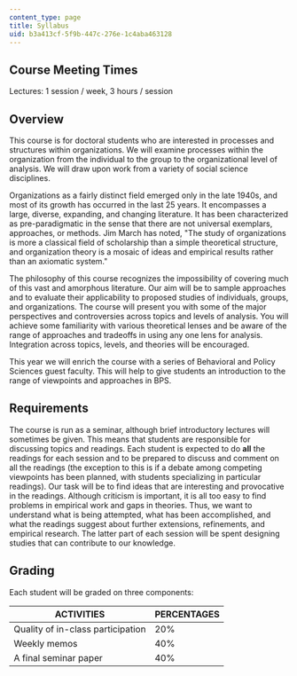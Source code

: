 ```yaml
---
content_type: page
title: Syllabus
uid: b3a413cf-5f9b-447c-276e-1c4aba463128
---
```


Course Meeting Times
--------------------

Lectures: 1 session / week, 3 hours / session

Overview
--------

This course is for doctoral students who are interested in processes and structures within organizations. We will examine processes within the organization from the individual to the group to the organizational level of analysis. We will draw upon work from a variety of social science disciplines.

Organizations as a fairly distinct field emerged only in the late 1940s, and most of its growth has occurred in the last 25 years. It encompasses a large, diverse, expanding, and changing literature. It has been characterized as pre-paradigmatic in the sense that there are not universal exemplars, approaches, or methods. Jim March has noted, "The study of organizations is more a classical field of scholarship than a simple theoretical structure, and organization theory is a mosaic of ideas and empirical results rather than an axiomatic system."

The philosophy of this course recognizes the impossibility of covering much of this vast and amorphous literature. Our aim will be to sample approaches and to evaluate their applicability to proposed studies of individuals, groups, and organizations. The course will present you with some of the major perspectives and controversies across topics and levels of analysis. You will achieve some familiarity with various theoretical lenses and be aware of the range of approaches and tradeoffs in using any one lens for analysis. Integration across topics, levels, and theories will be encouraged.

This year we will enrich the course with a series of Behavioral and Policy Sciences guest faculty. This will help to give students an introduction to the range of viewpoints and approaches in BPS.

Requirements
------------

The course is run as a seminar, although brief introductory lectures will sometimes be given. This means that students are responsible for discussing topics and readings. Each student is expected to do **all** the readings for each session and to be prepared to discuss and comment on all the readings (the exception to this is if a debate among competing viewpoints has been planned, with students specializing in particular readings). Our task will be to find ideas that are interesting and provocative in the readings. Although criticism is important, it is all too easy to find problems in empirical work and gaps in theories. Thus, we want to understand what is being attempted, what has been accomplished, and what the readings suggest about further extensions, refinements, and empirical research. The latter part of each session will be spent designing studies that can contribute to our knowledge.

Grading
-------

Each student will be graded on three components:

| ACTIVITIES | PERCENTAGES |
| --- | --- |
| Quality of in-class participation | 20% |
| Weekly memos | 40% |
| A final seminar paper | 40%
